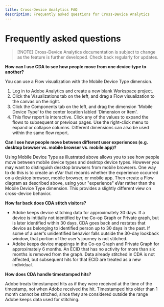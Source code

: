 ```yaml
---
title: Cross-Device Analytics FAQ
description: Frequently asked questions for Cross-Device Analytics
---
```


# Frequently asked questions

> [!NOTE] Cross-Device Analytics documentation is subject to change as the feature is further developed. Check back regularly for updates.

**How can I use CDA to see how people move from one device type to another?**

You can use a Flow visualization with the Mobile Device Type dimension.

1. Log in to Adobe Analytics and create a new blank Workspace project.
2. Click the Visualizations tab on the left, and drag a Flow visualization to the canvas on the right.
3. Click the Components tab on the left, and drag the dimension 'Mobile Device Type' to the center location labled 'Dimension or Item'.
4. This flow report is interactive. Click any of the values to expand the flows to subsequent or previous pages. Use the right-click menu to expand or collapse columns. Different dimensions can also be used within the same flow report.

**Can I see how people move between different user experiences (e.g. desktop browser vs. mobile browser vs. mobile app)?**

Using Mobile Device Type as illustrated above allows you to see how people move between mobile device types and desktop device types. However you may want to distinguish desktop browsers from mobile browsers. One way to do this is to create an eVar that records whether the experience occurred on a desktop browser, mobile browser, or mobile app. Then create a Flow diagram as described above, using your "experience" eVar rather than the Mobile Device Type dimension. This provides a slightly different view on cross-device behavior.

**How far back does CDA stitch visitors?**

* Adobe keeps device stitching data for approximately 30 days. If a device is intitially not identified by the Co-op Graph or Private graph, but is later identified within 30 days, CDA goes back and restates that device as belonging to identified person up to 30 days in the past. If some of a user's unidentified behavior falls outside the 30-day lookback window, that portion of the user's journey is not stitched.
* Adobe keeps device mappings in the Co-op Graph and Private Graph for approximately 6 months. An ECID that has no activity for more than six months is removed from the graph. Data already stitched in CDA is not affected, but subsequent hits for that ECID are treated as a new individual.

**How does CDA handle timestamped hits?**

Adobe treats timestamped hits as if they were received at the time of the timestamp, not when Adobe received the hit. Timestamped hits older than 1 month cannot be stitched, since they are considered outside the range Adobe keeps data used for stitching.
